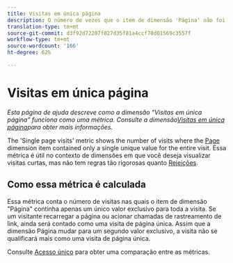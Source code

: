 ```yaml
---
title: Visitas em única página
description: O número de vezes que o item de dimensão 'Página' não foi alterado em uma visita.
translation-type: tm+mt
source-git-commit: d3f92d72207f027d35f81a4ccf70d01569c3557f
workflow-type: tm+mt
source-wordcount: '166'
ht-degree: 62%

---
```



# Visitas em única página

*Esta página de ajuda descreve como a dimensão “Visitas em única página” funciona como uma métrica. Consulte a dimensão[Visitas em única página](../dimensions/single-page-visits.md)para obter mais informações.*

The &#39;Single page visits&#39; metric shows the number of visits where the [Page](../dimensions/page.md) dimension item contained only a single unique value for the entire visit. Essa métrica é útil no contexto de dimensões em que você deseja visualizar visitas curtas, mas não tem regras tão rigorosas quanto [Rejeições](bounces.md).

## Como essa métrica é calculada

Essa métrica conta o número de visitas nas quais o item de dimensão &quot;Página&quot; continha apenas um único valor exclusivo para toda a visita. Se um visitante recarregar a página ou acionar chamadas de rastreamento de link, ainda será contado como uma visita de página única. Assim que a dimensão Página mudar para um segundo valor exclusivo, a visita não se qualificará mais como uma visita de página única.

Consulte [Acesso único](single-access.md) para obter uma comparação entre as métricas.
